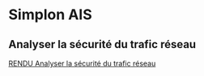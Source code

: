 # Simplon AIS

## Analyser la sécurité du trafic réseau 
[RENDU Analyser la sécurité du trafic réseau ](https://github.com/CyrilDeva/Simplon-AIS/blob/main/Analyser%20la%20s%C3%A9curit%C3%A9%20du%20trafic%20r%C3%A9seau/Rendu.md)